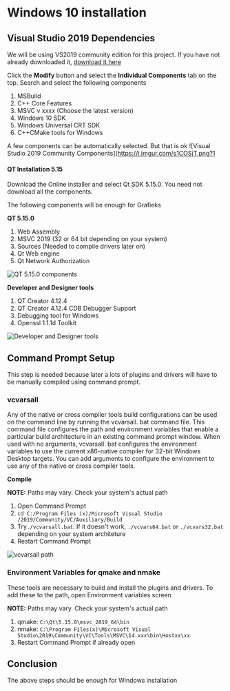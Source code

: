 # Windows 10 installation

## Visual Studio 2019 Dependencies

We will be using VS2019 community edition for this project. If you have not already downloaded it, [download it here](https://visualstudio.microsoft.com/downloads/)

Click the **Modify** button and select the **Individual Components** tab on the top. Search and select the following components

1. MSBuild
2. C++ Core Features
3. MSVC v xxxx (Choose the latest version)
4. Windows 10 SDK
5. Windows Universal CRT SDK
6. C++CMake tools for Windows

A few components can be automatically selected. But that is ok
![Visual Studio 2019 Community Components](https://i.imgur.com/s1COSjT.png?1

#### QT Installation 5.15

Download the Online installer and select Qt SDK 5.15.0. You need not download all the components.

The following components will be enough for Grafieks

**QT 5.15.0**

1. Web Assembly
2. MSVC 2019 (32 or 64 bit depending on your system)
3. Sources (Needed to compile drivers later on)
4. Qt Web engine
5. Qt Network Authorization

![QT 5.15.0 components](https://i.imgur.com/xnLGvpN.png)

**Developer and Designer tools**

1. QT Creator 4.12.4
2. QT Creator 4.12.4 CDB Debugger Support
3. Debugging tool for Windows
4. Openssl 1.1.1d Toolkit

![Developer and Designer tools](https://i.imgur.com/DlIuFfc.png)

## Command Prompt Setup

This step is needed because later a lots of plugins and drivers will have to be manually compiled using command prompt.

### vcvarsall

Any of the native or cross compiler tools build configurations can be used on the command line by running the vcvarsall. bat command file. This command file configures the path and environment variables that enable a particular build architecture in an existing command prompt window. When used with no arguments, vcvarsall. bat configures the environment variables to use the current x86-native compiler for 32-bit Windows Desktop targets. You can add arguments to configure the environment to use any of the native or cross compiler tools.

**Compile**

**NOTE:** Paths may vary. Check your system's actual path

1. Open Command Prompt
2. `cd C:/Program Files (x)/Microsoft Visual Studio /2019/Community/VC/Auxiliary/Build`
3. Try`./vcvarsall.bat`. If it doesn't work, `./vcvars64.bat` or `./vcvars32.bat` depending on your system architeture
4. Restart Command Prompt

![vcvarsall path](https://i.imgur.com/bzkLVKn.png)

### Environment Variables for **qmake** and **nmake**

These tools are necessary to build and install the plugins and drivers. To add these to the path, open Environment variables screen

**NOTE:** Paths may vary. Check your system's actual path

1. qmake: `C:\Qt\5.15.0\msvc_2019_64\bin`
2. nmake: `C:\Program Files(x)\Microsoft Visual Studio\2019\Community\VC\Tools\MSVC\14.xxx\bin\Hostxx\xx`
3. Restart Command Prompt if already open

## Conclusion

The above steps should be enough for Windows installation
